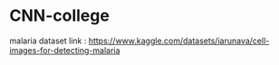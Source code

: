 # CNN-college

malaria dataset link : https://www.kaggle.com/datasets/iarunava/cell-images-for-detecting-malaria
